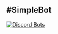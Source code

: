 #SimpleBot
---
[![Discord Bots](https://discordbots.org/api/widget/status/384805986805874699.svg)](https://discordbots.org/bot/384805986805874699)
